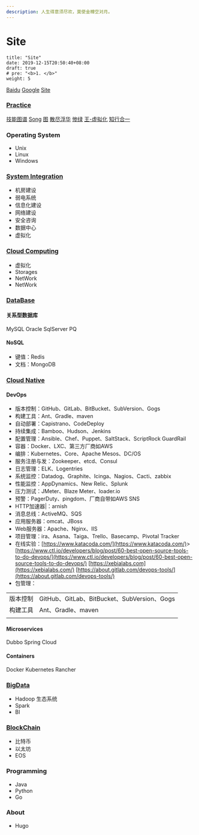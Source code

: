 ```yaml
---
description: 人生得意须尽欢，莫使金樽空对月。
---
```


# Site

```text
title: "Site"
date: 2019-12-15T20:50:40+08:00
draft: true
# pre: "<b>1. </b>"
weight: 5
```

[Baidu](http://www.baidu.com) [Google](http://www.google.com) [Site](https://github.com/aftree/Site)



### [Practice](http://www.cnblogs.com/aftree/)

[技能图谱](https://github.com/TeamStuQ/skill-map) [Song](https://jimmysong.io) [图](https://www.processon.com) [散尽浮华](https://www.cnblogs.com/kevingrace/) [惨绿](https://www.cnblogs.com/clsn/) [王-虚拟化](http://blog.51cto.com/wangchunhai) [知行合一](https://blog.csdn.net/liumiaocn)

### Operating System

* Unix
* Linux
* Windows

### [System Integration](https://si.lijun.in)

* 机房建设
* 弱电系统
* 信息化建设
* 网络建设
* 安全咨询
* 数据中心
* 虚拟化

### [Cloud Computing](https://cloud.lijun.in)

* 虚拟化
* Storages
* NetWork
* NetWork

### [DataBase](https://db.lijun.in)

#### 关系型数据库

MySQL Oracle SqlServer PQ

#### NoSQL

* 键值：Redis
* 文档：MongoDB

### [Cloud Native](https://cncf.lijun.in)

#### DevOps

* 版本控制：GitHub、GitLab、BitBucket、SubVersion、Gogs
* 构建工具：Ant、Gradle、maven
* 自动部署：Capistrano、CodeDeploy
* 持续集成：Bamboo、Hudson、Jenkins
* 配置管理：Ansible、Chef、Puppet、SaltStack、ScriptRock GuardRail
* 容器：Docker、LXC、第三方厂商如AWS
* 编排：Kubernetes、Core、Apache Mesos、DC/OS
* 服务注册与发：Zookeeper、etcd、Consul
* 日志管理：ELK、Logentries
* 系统监控：Datadog、Graphite、Icinga、Nagios、Cacti、zabbix
* 性能监控：AppDynamics、New Relic、Splunk
* 压力测试：JMeter、Blaze Meter、loader.io
* 预警：PagerDuty、pingdom、厂商自带如AWS SNS
* HTTP加速器\|：arnish
* 消息总线：ActiveMQ、SQS
* 应用服务器：omcat、JBoss
* Web服务器：Apache、Nginx、IIS
* 项目管理：ira、Asana、Taiga、Trello、Basecamp、Pivotal Tracker
* 在线实验：[https://www.katacoda.com/](https://www.katacoda.com/)&gt; [https://www.ctl.io/developers/blog/post/60-best-open-source-tools-to-do-devops/](https://www.ctl.io/developers/blog/post/60-best-open-source-tools-to-do-devops/) [https://xebialabs.com](https://xebialabs.com/) [https://about.gitlab.com/devops-tools/](https://about.gitlab.com/devops-tools/)
* 包管理：

|  |  |
| :--- | :--- |
| 版本控制 | GitHub、GitLab、BitBucket、SubVersion、Gogs |
| 构建工具 | Ant、Gradle、maven |
|  |  |

#### Microservices

Dubbo Spring Cloud

#### Containers

Docker Kubernetes Rancher

### [BigData](http://localhost:1313/%E5%A4%A7%E6%95%B0%E6%8D%AE/)

* Hadoop 生态系统
* Spark
* BI

### [BlockChain](https://bc.lijun.in)

* 比特币
* 以太坊
* EOS

### Programming

* Java
* Python
* Go

### About

* Hugo

